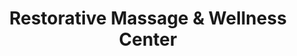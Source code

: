 ---
title: "Restorative Massage & Wellness Center"
url: /cuyahoga-falls/restorative-massage-und-wellness-center/
shop: Massage
---